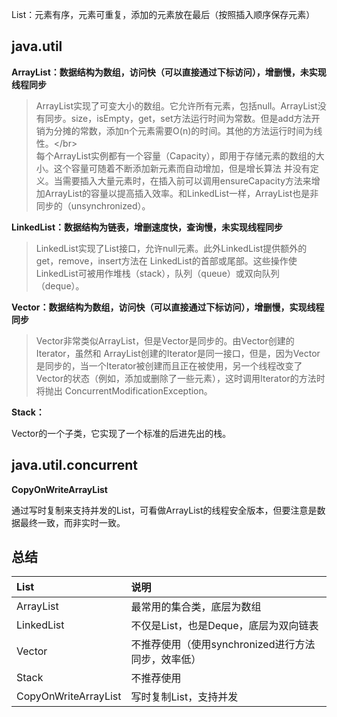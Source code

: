 List：元素有序，元素可重复，添加的元素放在最后（按照插入顺序保存元素）

## **java.util**

**ArrayList：数据结构为数组，访问快（可以直接通过下标访问），增删慢，未实现线程同步**

> ArrayList实现了可变大小的数组。它允许所有元素，包括null。ArrayList没有同步。size，isEmpty，get，set方法运行时间为常数。但是add方法开销为分摊的常数，添加n个元素需要O\(n\)的时间。其他的方法运行时间为线性。&lt;/br&gt;  
> 每个ArrayList实例都有一个容量（Capacity），即用于存储元素的数组的大小。这个容量可随着不断添加新元素而自动增加，但是增长算法 并没有定义。当需要插入大量元素时，在插入前可以调用ensureCapacity方法来增加ArrayList的容量以提高插入效率。和LinkedList一样，ArrayList也是非同步的（unsynchronized）。

**LinkedList：数据结构为链表，增删速度快，查询慢，未实现线程同步**

> LinkedList实现了List接口，允许null元素。此外LinkedList提供额外的get，remove，insert方法在 LinkedList的首部或尾部。这些操作使LinkedList可被用作堆栈（stack），队列（queue）或双向队列（deque）。

**Vector：数据结构为数组，访问快（可以直接通过下标访问），增删慢，实现线程同步**

> Vector非常类似ArrayList，但是Vector是同步的。由Vector创建的Iterator，虽然和 ArrayList创建的Iterator是同一接口，但是，因为Vector是同步的，当一个Iterator被创建而且正在被使用，另一个线程改变了 Vector的状态（例如，添加或删除了一些元素），这时调用Iterator的方法时将抛出 ConcurrentModificationException。

** Stack：**

Vector的一个子类，它实现了一个标准的后进先出的栈。

## java.util.concurrent

**CopyOnWriteArrayList**

通过写时复制来支持并发的List，可看做ArrayList的线程安全版本，但要注意是数据最终一致，而非实时一致。

## 总结

| List | 说明 |
| :--- | :--- |
| ArrayList | 最常用的集合类，底层为数组 |
| LinkedList | 不仅是List，也是Deque，底层为双向链表 |
| Vector | 不推荐使用（使用synchronized进行方法同步，效率低） |
| Stack | 不推荐使用 |
| CopyOnWriteArrayList | 写时复制List，支持并发 |



